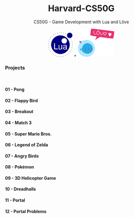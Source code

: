 # <div align="center"> Harvard-CS50G </div>

<div align="center">
CS50G - Game Development with Lua and Löve
</div>

<div align="center">
    <figure>
        <img src="./res/Lua-Logo.svg" alt="Lua Logo" srcset="" style="width: 80px" />
        <span>+</span>
        <img src="./res/love-logo.png" alt="Lua Logo" srcset="" style="width: 120px" />
    </figure>
</div>

### __Projects__

</br>

#### 01 - Pong
#### 02 - Flappy Bird
#### 03 - Breakout
#### 04 - Match 3
#### 05 - Super Mario Bros.
#### 06 - Legend of Zelda
#### 07 - Angry Birds
#### 08 - Pokémon
#### 09 - 3D Helicopter Game
#### 10 - Dreadhalls
#### 11 - Portal
#### 12 - Portal Problems